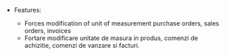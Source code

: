- Features:

  - Forces modification of unit of measurement purchase orders, sales orders, invoices
  - Fortare modificare unitate de masura in produs, comenzi de achizitie, comenzi de vanzare si facturi.
